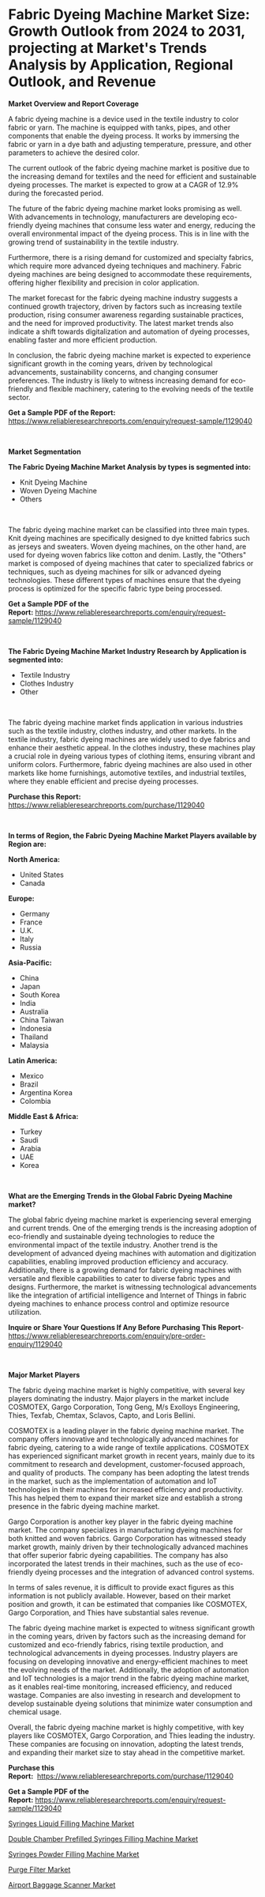<p><h1>Fabric Dyeing Machine Market Size: Growth Outlook from 2024 to 2031, projecting at Market's Trends Analysis by Application, Regional Outlook, and Revenue</h1></p><p><strong>Market Overview and Report Coverage</strong></p>
<p><p>A fabric dyeing machine is a device used in the textile industry to color fabric or yarn. The machine is equipped with tanks, pipes, and other components that enable the dyeing process. It works by immersing the fabric or yarn in a dye bath and adjusting temperature, pressure, and other parameters to achieve the desired color.</p><p>The current outlook of the fabric dyeing machine market is positive due to the increasing demand for textiles and the need for efficient and sustainable dyeing processes. The market is expected to grow at a CAGR of 12.9% during the forecasted period.</p><p>The future of the fabric dyeing machine market looks promising as well. With advancements in technology, manufacturers are developing eco-friendly dyeing machines that consume less water and energy, reducing the overall environmental impact of the dyeing process. This is in line with the growing trend of sustainability in the textile industry.</p><p>Furthermore, there is a rising demand for customized and specialty fabrics, which require more advanced dyeing techniques and machinery. Fabric dyeing machines are being designed to accommodate these requirements, offering higher flexibility and precision in color application.</p><p>The market forecast for the fabric dyeing machine industry suggests a continued growth trajectory, driven by factors such as increasing textile production, rising consumer awareness regarding sustainable practices, and the need for improved productivity. The latest market trends also indicate a shift towards digitalization and automation of dyeing processes, enabling faster and more efficient production.</p><p>In conclusion, the fabric dyeing machine market is expected to experience significant growth in the coming years, driven by technological advancements, sustainability concerns, and changing consumer preferences. The industry is likely to witness increasing demand for eco-friendly and flexible machinery, catering to the evolving needs of the textile sector.</p></p>
<p><strong>Get a Sample PDF of the Report:</strong> <a href="https://www.reliableresearchreports.com/enquiry/request-sample/1129040">https://www.reliableresearchreports.com/enquiry/request-sample/1129040</a></p>
<p>&nbsp;</p>
<p><strong>Market Segmentation</strong></p>
<p><strong>The Fabric Dyeing Machine Market Analysis by types is segmented into:</strong></p>
<p><ul><li>Knit Dyeing Machine</li><li>Woven Dyeing Machine</li><li>Others</li></ul></p>
<p>&nbsp;</p>
<p><p>The fabric dyeing machine market can be classified into three main types. Knit dyeing machines are specifically designed to dye knitted fabrics such as jerseys and sweaters. Woven dyeing machines, on the other hand, are used for dyeing woven fabrics like cotton and denim. Lastly, the "Others" market is composed of dyeing machines that cater to specialized fabrics or techniques, such as dyeing machines for silk or advanced dyeing technologies. These different types of machines ensure that the dyeing process is optimized for the specific fabric type being processed.</p></p>
<p><strong>Get a Sample PDF of the Report:</strong>&nbsp;<a href="https://www.reliableresearchreports.com/enquiry/request-sample/1129040">https://www.reliableresearchreports.com/enquiry/request-sample/1129040</a></p>
<p>&nbsp;</p>
<p><strong>The Fabric Dyeing Machine Market Industry Research by Application is segmented into:</strong></p>
<p><ul><li>Textile Industry</li><li>Clothes Industry</li><li>Other</li></ul></p>
<p>&nbsp;</p>
<p><p>The fabric dyeing machine market finds application in various industries such as the textile industry, clothes industry, and other markets. In the textile industry, fabric dyeing machines are widely used to dye fabrics and enhance their aesthetic appeal. In the clothes industry, these machines play a crucial role in dyeing various types of clothing items, ensuring vibrant and uniform colors. Furthermore, fabric dyeing machines are also used in other markets like home furnishings, automotive textiles, and industrial textiles, where they enable efficient and precise dyeing processes.</p></p>
<p><strong>Purchase this Report:</strong>&nbsp; <a href="https://www.reliableresearchreports.com/purchase/1129040">https://www.reliableresearchreports.com/purchase/1129040</a></p>
<p>&nbsp;</p>
<p><strong>In terms of Region, the Fabric Dyeing Machine Market Players available by Region are:</strong></p>
<p>
    <p> <strong> North America: </strong>
        <ul>
            <li>United States</li>
            <li>Canada</li>
        </ul>
        </p> 
    <p> <strong> Europe: </strong>
        <ul>
            <li>Germany</li>
            <li>France</li>
            <li>U.K.</li>
            <li>Italy</li>
            <li>Russia</li>
        </ul>
        </p> 
    <p> <strong> Asia-Pacific: </strong>
        <ul>
            <li>China</li>
            <li>Japan</li>
            <li>South Korea</li>
            <li>India</li>
            <li>Australia</li>
            <li>China Taiwan</li>
            <li>Indonesia</li>
            <li>Thailand</li>
            <li>Malaysia</li>
        </ul>
        </p> 
    <p> <strong> Latin America: </strong>
        <ul>
            <li>Mexico</li>
            <li>Brazil</li>
            <li>Argentina Korea</li>
            <li>Colombia</li>
        </ul>
        </p> 
    <p> <strong> Middle East & Africa: </strong>
        <ul>
            <li>Turkey</li>
            <li>Saudi</li>
            <li>Arabia</li>
            <li>UAE</li>
            <li>Korea</li>
        </ul>
    </p>
    </p>
<p>&nbsp;</p>
<p><strong>What are the Emerging Trends in the Global Fabric Dyeing Machine market?</strong></p>
<p><p>The global fabric dyeing machine market is experiencing several emerging and current trends. One of the emerging trends is the increasing adoption of eco-friendly and sustainable dyeing technologies to reduce the environmental impact of the textile industry. Another trend is the development of advanced dyeing machines with automation and digitization capabilities, enabling improved production efficiency and accuracy. Additionally, there is a growing demand for fabric dyeing machines with versatile and flexible capabilities to cater to diverse fabric types and designs. Furthermore, the market is witnessing technological advancements like the integration of artificial intelligence and Internet of Things in fabric dyeing machines to enhance process control and optimize resource utilization.</p></p>
<p><strong>Inquire or Share Your Questions If Any Before Purchasing This Report</strong>- <a href="https://www.reliableresearchreports.com/enquiry/pre-order-enquiry/1129040">https://www.reliableresearchreports.com/enquiry/pre-order-enquiry/1129040</a></p>
<p>&nbsp;</p>
<p><strong>Major Market Players</strong></p>
<p><p>The fabric dyeing machine market is highly competitive, with several key players dominating the industry. Major players in the market include COSMOTEX, Gargo Corporation, Tong Geng, M/s Exolloys Engineering, Thies, Texfab, Chemtax, Sclavos, Capto, and Loris Bellini. </p><p>COSMOTEX is a leading player in the fabric dyeing machine market. The company offers innovative and technologically advanced machines for fabric dyeing, catering to a wide range of textile applications. COSMOTEX has experienced significant market growth in recent years, mainly due to its commitment to research and development, customer-focused approach, and quality of products. The company has been adopting the latest trends in the market, such as the implementation of automation and IoT technologies in their machines for increased efficiency and productivity. This has helped them to expand their market size and establish a strong presence in the fabric dyeing machine market. </p><p>Gargo Corporation is another key player in the fabric dyeing machine market. The company specializes in manufacturing dyeing machines for both knitted and woven fabrics. Gargo Corporation has witnessed steady market growth, mainly driven by their technologically advanced machines that offer superior fabric dyeing capabilities. The company has also incorporated the latest trends in their machines, such as the use of eco-friendly dyeing processes and the integration of advanced control systems. </p><p>In terms of sales revenue, it is difficult to provide exact figures as this information is not publicly available. However, based on their market position and growth, it can be estimated that companies like COSMOTEX, Gargo Corporation, and Thies have substantial sales revenue.</p><p>The fabric dyeing machine market is expected to witness significant growth in the coming years, driven by factors such as the increasing demand for customized and eco-friendly fabrics, rising textile production, and technological advancements in dyeing processes. Industry players are focusing on developing innovative and energy-efficient machines to meet the evolving needs of the market. Additionally, the adoption of automation and IoT technologies is a major trend in the fabric dyeing machine market, as it enables real-time monitoring, increased efficiency, and reduced wastage. Companies are also investing in research and development to develop sustainable dyeing solutions that minimize water consumption and chemical usage.</p><p>Overall, the fabric dyeing machine market is highly competitive, with key players like COSMOTEX, Gargo Corporation, and Thies leading the industry. These companies are focusing on innovation, adopting the latest trends, and expanding their market size to stay ahead in the competitive market.</p></p>
<p><strong>Purchase this Report:</strong>&nbsp;&nbsp;<a href="https://www.reliableresearchreports.com/purchase/1129040">https://www.reliableresearchreports.com/purchase/1129040</a></p>
<p></p>
<p><strong>Get a Sample PDF of the Report:</strong>&nbsp;<a href="https://www.reliableresearchreports.com/enquiry/request-sample/1129040">https://www.reliableresearchreports.com/enquiry/request-sample/1129040</a></p>
<p><p><a href="https://medium.com/@crystalpierce09/syringes-liquid-filling-machine-market-exploring-market-share-market-trends-and-future-growth-ee7aef39ac21">Syringes Liquid Filling Machine Market</a></p><p><a href="https://medium.com/@crystalpierce09/double-chamber-prefilled-syringes-filling-machine-market-report-reveals-the-latest-trends-and-4eeb188b64a3">Double Chamber Prefilled Syringes Filling Machine Market</a></p><p><a href="https://medium.com/@crystalpierce09/syringes-powder-filling-machine-market-the-key-to-successful-business-strategy-forecast-till-2030-1c2d7304efa7">Syringes Powder Filling Machine Market</a></p><p><a href="https://github.com/kipkeeva/Market-Research-Report-List-2/blob/main/purge-filter-market.md">Purge Filter Market</a></p><p><a href="https://github.com/provorikovar/Market-Research-Report-List-2/blob/main/airport-baggage-scanner-market.md">Airport Baggage Scanner Market</a></p></p>